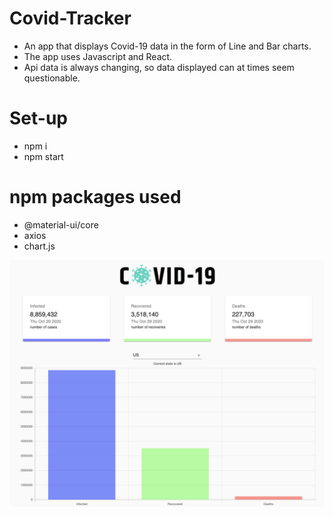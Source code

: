 # Covid-Tracker

* An app that displays Covid-19 data in the form of Line and Bar charts.
* The app uses Javascript and React. 
* Api data is always changing, so data displayed can at times seem questionable.


# Set-up

* npm i 
* npm start

# npm packages used

* @material-ui/core
* axios
* chart.js

![Screenshot of US bar chart](src/images/us-bar.png)
